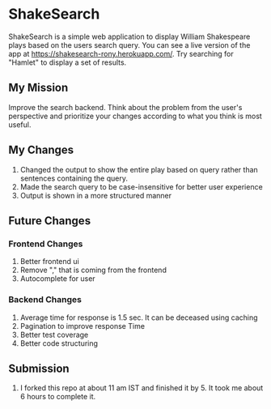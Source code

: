 # ShakeSearch

ShakeSearch is a simple web application to display William Shakespeare plays based on the users search query.
You can see a live version of the app at
https://shakesearch-rony.herokuapp.com/. Try searching for "Hamlet" to display
a set of results. 

## My Mission

Improve the search backend. Think about the problem from the user's perspective
and prioritize your changes according to what you think is most useful.

## My Changes
1. Changed the output to show the entire play based on query rather than sentences containing the query.
2. Made the search query to be case-insensitive for better user experience
3. Output is shown in a more structured manner

## Future Changes
### Frontend Changes
1. Better frontend ui 
2. Remove "," that is coming from the frontend
3. Autocomplete for user

### Backend Changes
1. Average time for response is 1.5 sec. It can be deceased using caching
2. Pagination to improve response Time
3. Better test coverage
4. Better code structuring

## Submission
1. I forked this repo at about 11 am IST and finished it by 5. It took me about 6 hours to complete it.

